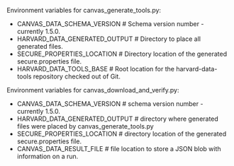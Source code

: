 Environment variables for canvas_generate_tools.py:
* CANVAS_DATA_SCHEMA_VERSION # Schema version number - currently 1.5.0.
*  HARVARD_DATA_GENERATED_OUTPUT # Directory to place all generated files.
*  SECURE_PROPERTIES_LOCATION # Directory location of the generated secure.properties file.
*  HARVARD_DATA_TOOLS_BASE # Root location for the harvard-data-tools repository checked out of Git.

Environment variables for canvas_download_and_verify.py:
*  CANVAS_DATA_SCHEMA_VERSION # schema version number - currently 1.5.0.
*  HARVARD_DATA_GENERATED_OUTPUT # directory where generated files were placed by canvas_generate_tools.py
*  SECURE_PROPERTIES_LOCATION # directory location of the generated secure.properties file.
*  CANVAS_DATA_RESULT_FILE # file location to store a JSON blob with information on a run.
